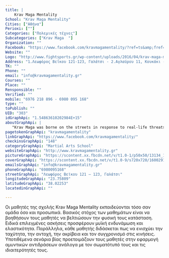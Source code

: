```yaml
---
title: |
    Krav Maga Mentality
School: "Krav Maga Mentality"
Cities: ["Αθήνα"]
Perioxi: [""]
Categories: ["Πολεμικές τέχνες"]
Subcategories: ["Krav Maga  "]
Organization: ""
Facebook: "https://www.facebook.com/kravmagamentality/?ref=ts&amp;fref=ts"
Website: ""
Logo: "http://www.fightsports.gr/wp-content/uploads/2016/04/krav-maga-mentality.png"
Address: "1.Λεωφόρος Βεΐκου 121-123, Γαλάτσι - 2.Αγλαύρου 11, Κουκάκι - 3.Λεωφόρος Μαραθώνος 29, Παλλήνη - 4.Λ. Μεσογείων 483, Αγία Παρασκευή - 5.Ροδοπόλεως 66, Ελληνικό - 6.Φωκίωνος Νέγρη 30, Κυψέλη"
TK: ""
Phone: ""
email: "info@kravmagamentality.gr"
Courses: ""
Place: ""
Rensponsible: ""
Verified: ""
mobile: "6976 218 896 - 6980 095 168"
type: ""
toPublish: ""
UID: "303"
idGraphApi: "1.54863610202984E+15"
aboutGraphApi: | 
   "Krav Maga was borne on the streets in response to real-life threats. "
pagetokenGraphApi: "kravmagamentality"
linkGraphApi: "https://www.facebook.com/kravmagamentality/"
checkinsGraphApi: "148"
categoryGraphApi: "Martial Arts School"
websiteGraphApi: "http://www.kravmagamentality.gr"
pictureGraphApi: "https://scontent.xx.fbcdn.net/v/t1.0-1/p50x50/13134_1810409979185781_5266351150886897329_n.png?oh=9669c36f6dc6321ce5c63cbb4ef9239e&amp;oe=5B36E097"
coverGraphApi: "https://scontent.xx.fbcdn.net/v/t1.0-9/s720x720/16002914_2042202626006514_1059292694720931840_n.jpg?oh=c22e5d8a8667ec328f6933649643fd75&amp;oe=5B37E66D"
emailsGraphApi: "info@kravmagamentality.gr"
phoneGraphApi: "6980095168"
streetGraphApi: "Λεωφόρος Βεϊκου 121 – 123, Γαλάτσι"
longitudeGraphApi: "23.75809"
latitudeGraphApi: "38.02253"
locatedinGraphApi: ""

---
```


Οι μαθητές της σχολής Krav Maga Mentality εκπαιδεύονται τόσο σαν ομάδα όσο και προσωπικά. Βασικός στόχος των μαθημάτων είναι να βοηθήσουν τους μαθητές να βελτιώσουν την φυσική τους κατάσταση. Ειδικά επιλεγμένες ασκήσεις προσφέρουν μυϊκή ενδυνάμωση και ελαστικότητα. Παράλληλα, κάθε μαθητής διδάσκεται πως να ενισχύει την ταχύτητα, την αντοχή, την ακρίβεια και τον συγχρονισμό στις κινήσεις. Υποτιθέμενα σενάρια βίας προετοιμάζουν τους μαθητές στην εφαρμογή αμυντικών αντιδράσεων ανάλογα με τον σωματότυπό τους και τις ιδιαιτερότητές τους.

